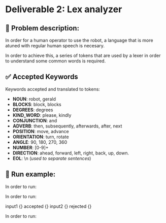 # Deliverable 2: Lex analyzer

## 🚀 Problem description:

In order for a human operator to use the robot, a language that is more atuned with regular human speech is necesary. 

In order to achieve this, a series of tokens that are used by a lexer in order to understand some common words is required.

## ✅ Accepted Keywords
Keywords accepted and translated to tokens:

- **NOUN**: robot, gerald
- **BLOCKS**: block, blocks
- **DEGREES**: degrees
- **KIND_WORD**: please, kindly
- **CONJUNCTION**: and
- **ADVERB**: then, subsequently, afterwards, after, next
- **POSITION**: move, advance
- **ORIENTATION**: turn, rotate
- **ANGLE**: 90, 180, 270, 360
- **NUMBER**: [0-9]+
- **DIRECTION**: ahead, forward, left, right, back, up, down.
- **EOL**: \n (*used to separate sentences*)

## 👟 Run example:
In order to run:
<!--
Declare in format that compiler is ran with 
win_flex simple_lex.l
win_bison -d grammar.y
gcc lex.yy.c grammar.tab.c -o program 
./program text.txt

flex simple_lex.l
bison -d grammar.y
gcc lex.yy.c grammar.tab.c -o program 
./program text.txt

-->
In order to run:
<!--
Declare in format that compiler is ran with 
win_flex simple_lex.l
win_bison -d grammar.y
gcc lex.yy.c grammar.tab.c -o program 
./program text.txt

flex simple_lex.l
bison -d grammar.y
gcc lex.yy.c grammar.tab.c -o program 
./program text.txt

-->
input1 {}
accepted {}
input2 {}
rejected {}

In order to run:
<!--
Declare in format that compiler is ran with 
win_flex simple_lex.l
win_bison -d grammar.y
gcc lex.yy.c grammar.tab.c -o program 
./program text.txt

flex simple_lex.l
bison -d grammar.y
gcc lex.yy.c grammar.tab.c -o program 
./program text.txt

-->



